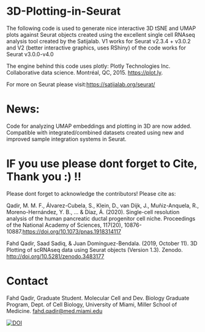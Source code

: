 # 3D-Plotting-in-Seurat

The following code is used to generate nice interactive 3D tSNE and UMAP plots against Seurat objects created using the excellent single cell RNAseq analysis tool created by the Satijalab. V1 works for Seurat v2.3.4 + v3.0.2 and V2 (better interactive graphics, uses RShiny) of the code works for Seurat v3.0.0-v4.0

The engine behind this code uses plotly:
Plotly Technologies Inc. Collaborative data science. Montréal, QC, 2015. https://plot.ly.

For more on Seurat please visit:https://satijalab.org/seurat/

# News:

Code for analyzing UMAP embeddings and plotting in 3D are now added. Compatible with integrated/combined datasets created using new and improved sample integration systems in Seurat.

# IF you use please dont forget to Cite, Thank you :) !!
Please dont forget to acknowledge the contributors! Please cite as:

Qadir, M. M. F., Álvarez-Cubela, S., Klein, D., van Dijk, J., Muñiz-Anquela, R., Moreno-Hernández, Y. B., ... & Díaz, Á. (2020). Single-cell resolution analysis of the human pancreatic ductal progenitor cell niche. Proceedings of the National Academy of Sciences, 117(20), 10876-10887.https://doi.org/10.1073/pnas.1918314117

Fahd Qadir, Saad Sadiq, & Juan Domínguez-Bendala. (2019, October 11). 3D Plotting of scRNAseq data using Seurat objects (Version 1.3). Zenodo. http://doi.org/10.5281/zenodo.3483177

# Contact
Fahd Qadir, Graduate Student. Molecular Cell and Dev. Biology Graduate Program,
Dept. of Cell Biology, University of Miami, Miller School of Medicine.
fahd.qadir@med.miami.edu


[![DOI](https://zenodo.org/badge/186626439.svg)](https://zenodo.org/badge/latestdoi/186626439)
